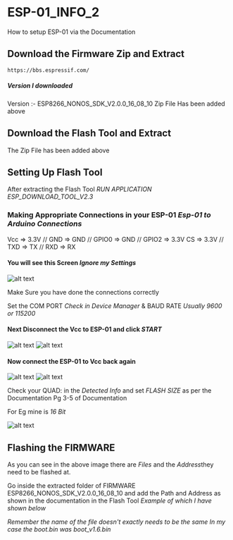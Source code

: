 # ESP-01_INFO_2
How to setup ESP-01 via the Documentation
## Download the Firmware Zip and Extract
    https://bbs.espressif.com/
##### Version I downloaded
Version :- ESP8266_NONOS_SDK_V2.0.0_16_08_10
Zip File Has been added above
## Download the Flash Tool and Extract
The Zip File has been added above
## Setting Up Flash Tool
After extracting the Flash Tool *RUN APPLICATION ESP_DOWNLOAD_TOOL_V2.3*
### Making Appropriate Connections in your ESP-01 *Esp-01 to Arduino Connections*
Vcc => 3.3V // GND => GND // GPIO0 => GND // GPIO2 => 3.3V
CS => 3.3V // TXD => TX // RXD => RX
#### You will see this Screen *Ignore my Settings*
![alt text](https://github.com/iamprithvishetty/ESP-01_INFO_2/blob/main/Flash_Tool_Images/FlashTool1.JPG)

Make Sure you have done the connections correctly

Set the COM PORT *Check in Device Manager* & BAUD RATE *Usually 9600 or 115200*

#### Next Disconnect the Vcc to ESP-01 and click *START*
![alt text](https://github.com/iamprithvishetty/ESP-01_INFO_2/blob/main/Flash_Tool_Images/FlashTool2.JPG)
![alt text](https://github.com/iamprithvishetty/ESP-01_INFO_2/blob/main/Flash_Tool_Images/FlashTool3.JPG)

#### Now connect the ESP-01 to Vcc back again
![alt text](https://github.com/iamprithvishetty/ESP-01_INFO_2/blob/main/Flash_Tool_Images/FlashTool4.JPG)
![alt text](https://github.com/iamprithvishetty/ESP-01_INFO_2/blob/main/Flash_Tool_Images/FlashTool5.JPG)

Check your QUAD: in the *Detected Info* and set *FLASH SIZE* as per the Documentation 
Pg 3-5 of Documentation

For Eg mine is *16 Bit*

![alt text](https://github.com/iamprithvishetty/ESP-01_INFO_2/blob/main/Flash_Tool_Images/FlashSize.JPG)

## Flashing the FIRMWARE
As you can see in the above image there are *Files* and the *Address*they need to be flashed at.

Go inside the extracted folder of FIRMWARE ESP8266_NONOS_SDK_V2.0.0_16_08_10 and add the Path and Address as shown in the documentation in the Flash Tool *Example of which I have shown below*

*Remember the name of the file doesn't exactly needs to be the same In my case the boot.bin was boot_v1.6.bin*
